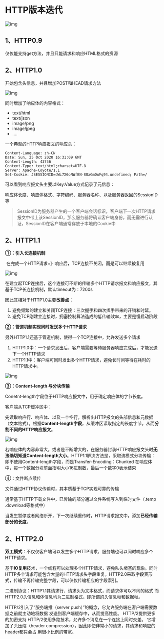 # HTTP版本迭代

![img](https://img-blog.csdnimg.cn/20201026004805676.jpg?x-oss-process=image/watermark,type_ZmFuZ3poZW5naGVpdGk,shadow_10,text_aHR0cHM6Ly9ibG9nLmNzZG4ubmV0L3FxXzMzMzY5OTc5,size_16,color_FFFFFF,t_70)

## 1、HTTP0.9

仅仅能支持get方法，并且只能请求和响应HTML格式的资源



## 2、HTTP1.0

开始包含头信息，并且增加POST和HEAD请求方法

![img](https://img-blog.csdnimg.cn/20201026004933436.png)

同时增加了响应体的内容格式：

- text/html
- text/json
- image/png
- image/jpeg
- ....

一个典型的HTTP响应报文的响应头：

```
Content-Language: zh-CN
Date: Sun, 25 Oct 2020 16:31:09 GMT
Content-Length: 43756
Content-Type: text/html;charset=UTF-8
Server: Apache-Coyote/1.1
Set-Cookie: JSESSIONID=dWi7X6oNWfBN-88xGmDuFq94.undefined; Path=/
```

可以看到响应报文头主要以Key:Value方式记录了元信息：

响应体长度、响应体格式、字符编码、服务器名称、以及服务器返回的SessionID等

> SessionID为服务器产生的一个客户端会话标识，客户端下一次HTTP请求报文中带上该SessionID，那么服务器将确认客户端身份，而无需进行认证，SessionID在客户端通常存放于本地的Cookie中

## 2、HTTP1.1

**①：引入长连接机制**

​	在完成一个HTTP请求=》响应后，TCP连接不关闭，而是可以继续被复用

![img](https://img-blog.csdnimg.cn/20201026011006544.jpg?x-oss-process=image/watermark,type_ZmFuZ3poZW5naGVpdGk,shadow_10,text_aHR0cHM6Ly9ibG9nLmNzZG4ubmV0L3FxXzMzMzY5OTc5,size_16,color_FFFFFF,t_70)

在建立起TCP连接后，这个连接可不断的传输多个HTTP请求报文和响应报文，其基于TCP长连接机制，默认timeout为：7200s

因此其相对于HTTP1.0主要**改善点**：

1. 避免频繁的建立和关闭TCP连接：三次握手和四次挥手带来的开销和时延。
2. 避免TCP刚建立连接时，拥塞控制算法造成的低传输效率，主要是慢启动阶段

**②：管道机制实现同时发送多个HTTP请求**

另外HTTP1.1还基于管道机制，使得一个TCP连接中，允许发送多个请求

1. HTTP1.0中：一个请求发出后，客户端需要等待服务器响应完成后，才能发送下一个HTTP请求
2. HTTP1.1中：客户端可同时发出多个HTTP请求，避免长时间等待在耗时的HTTP请求中。

![img](https://img-blog.csdnimg.cn/20201026012550690.jpg?x-oss-process=image/watermark,type_ZmFuZ3poZW5naGVpdGk,shadow_10,text_aHR0cHM6Ly9ibG9nLmNzZG4ubmV0L3FxXzMzMzY5OTc5,size_16,color_FFFFFF,t_70)

**③：Content-length 与分块传输**

Conetnt-length字段位于HTTP响应报文中，用于确定响应体的字节长度。

客户端从TCP缓冲区中：

先读取响应行、响应体、以及一个空行，解析出HTTP报文的头部信息和元数据（文本格式）。根据**Content-length字段**，从缓冲区读取指定的长度字节。从而**分割不同的HTTP响应报文**。

![img](https://img-blog.csdnimg.cn/20201026013537541.jpg?x-oss-process=image/watermark,type_ZmFuZ3poZW5naGVpdGk,shadow_10,text_aHR0cHM6Ly9ibG9nLmNzZG4ubmV0L3FxXzMzMzY5OTc5,size_16,color_FFFFFF,t_70)

若响应体的内容非常大，或者是不断增大的，在服务器封装HTTP响应报文头时**无法确切知道Content-length大小**。HTTP1.1解决方法是，采取流模式分块传输：即不使用Content-length字段，而是Transfer-Encoding：Chunked 在响应体中，每一个数据分块前面指明大小16进制数，最后一个数字0表示结束

④：文件断点续传

文件通过HTTP协议传输时，其本质基于TCP实现可靠的传输

通常基于HTTP下载文件中，已传输的部分通过文件系统写入到临时文件（.temp .download等格式中）

当发生暂停或者网络断开，下一次继续重传时，HTTP请求报文中，添加**已经传输部分的长度**。

## 2、HTTP2.0

**双工模式**：不仅仅客户端可以发生多个HTTP请求，服务端也可以同时响应多个HTTP请求。

基于**IO复用**技术，一个线程可以处理多个HTTP请求，避免队头堵塞的现象。同时HTTP多个请求可能包含大量的HTTP请求头字段重复。HTTP2.0采取字段表形式，传输不再传输完整字段，可以仅仅传输相应的字段索引。

二进制协议：HTTP1.1其请求行、请求头为文本格式，而请求体可以不同的格式
而HTTP2.0头信息和体信息均为二进制格式，即所谓的头信息帧和数据帧。

HTTP/2引入了“服务端推（server push）”的概念，它允许服务端在客户端需要数据之前就主动地将数据 发送到客户端缓存中，从而提高性能。 HTTP/2提供更多的加密支持 HTTP/2使用多路技术，允许多个消息在一个连接上同时交差。 它增加了头压缩（header compression），因此即使非常小的请求，其请求和响应的header都只会占 用很小比例的带宽。